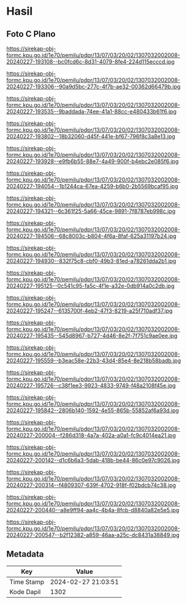 # Hasil

## Foto C Plano

https://sirekap-obj-formc.kpu.go.id/1e70/pemilu/pdpr/13/07/03/20/02/1307032002008-20240227-193108--bc0fcd6c-8d31-4079-8fe4-224d115ecccd.jpg

https://sirekap-obj-formc.kpu.go.id/1e70/pemilu/pdpr/13/07/03/20/02/1307032002008-20240227-193306--90a9d5bc-277c-4f7b-ae32-00362d66479b.jpg

https://sirekap-obj-formc.kpu.go.id/1e70/pemilu/pdpr/13/07/03/20/02/1307032002008-20240227-193535--9baddada-74ee-41a1-88cc-e480433b61f6.jpg

https://sirekap-obj-formc.kpu.go.id/1e70/pemilu/pdpr/13/07/03/20/02/1307032002008-20240227-193802--18b32060-d45f-441e-bf67-796f8c3a8e13.jpg

https://sirekap-obj-formc.kpu.go.id/1e70/pemilu/pdpr/13/07/03/20/02/1307032002008-20240227-193928--e9fb6b55-88e7-4a49-900f-b4ebc2e085f6.jpg

https://sirekap-obj-formc.kpu.go.id/1e70/pemilu/pdpr/13/07/03/20/02/1307032002008-20240227-194054--1b1244ca-67ea-4259-b6b0-2b5569bcaf95.jpg

https://sirekap-obj-formc.kpu.go.id/1e70/pemilu/pdpr/13/07/03/20/02/1307032002008-20240227-194321--6c361f25-5a66-45ce-9891-7f8787eb998c.jpg

https://sirekap-obj-formc.kpu.go.id/1e70/pemilu/pdpr/13/07/03/20/02/1307032002008-20240227-194506--68c8003c-b804-4f6a-8faf-625a31197b24.jpg

https://sirekap-obj-formc.kpu.go.id/1e70/pemilu/pdpr/13/07/03/20/02/1307032002008-20240227-194930--832f75c8-cbf0-49b3-81ed-a78261dda2b1.jpg

https://sirekap-obj-formc.kpu.go.id/1e70/pemilu/pdpr/13/07/03/20/02/1307032002008-20240227-195125--0c541c95-fa5c-4f1e-a32e-0db914a0c2db.jpg

https://sirekap-obj-formc.kpu.go.id/1e70/pemilu/pdpr/13/07/03/20/02/1307032002008-20240227-195247--6135700f-4eb2-47f3-8219-a25f710adf37.jpg

https://sirekap-obj-formc.kpu.go.id/1e70/pemilu/pdpr/13/07/03/20/02/1307032002008-20240227-195435--545d8967-b727-4d46-8e2f-7f751c9ae0ee.jpg

https://sirekap-obj-formc.kpu.go.id/1e70/pemilu/pdpr/13/07/03/20/02/1307032002008-20240227-195559--b3eac58e-22b3-43d4-85e4-8e218b58badb.jpg

https://sirekap-obj-formc.kpu.go.id/1e70/pemilu/pdpr/13/07/03/20/02/1307032002008-20240227-195726--c38f1ee3-9923-4833-9749-f48a2108f45e.jpg

https://sirekap-obj-formc.kpu.go.id/1e70/pemilu/pdpr/13/07/03/20/02/1307032002008-20240227-195842--2806b140-1592-4e55-865b-55852af6a93d.jpg

https://sirekap-obj-formc.kpu.go.id/1e70/pemilu/pdpr/13/07/03/20/02/1307032002008-20240227-200004--f286d318-4a7a-402a-a0a1-fc9c4014ea21.jpg

https://sirekap-obj-formc.kpu.go.id/1e70/pemilu/pdpr/13/07/03/20/02/1307032002008-20240227-200142--d1c6b6a3-5dab-418b-be44-86c0e97c9026.jpg

https://sirekap-obj-formc.kpu.go.id/1e70/pemilu/pdpr/13/07/03/20/02/1307032002008-20240227-200314--f4809307-639f-4702-918f-f02bdcb74c38.jpg

https://sirekap-obj-formc.kpu.go.id/1e70/pemilu/pdpr/13/07/03/20/02/1307032002008-20240227-200440--a8e9ff94-aa4c-4b4a-8fcb-d8840a82e5e5.jpg

https://sirekap-obj-formc.kpu.go.id/1e70/pemilu/pdpr/13/07/03/20/02/1307032002008-20240227-200547--b2f12382-a859-46aa-a25c-dc8431a38849.jpg


## Metadata

| Key        | Value               |
| ---------- | ------------------- |
| Time Stamp | 2024-02-27 21:03:51 |
| Kode Dapil | 1302                |



